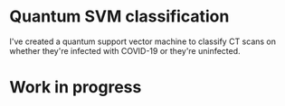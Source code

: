 # Quantum SVM classification
I've created a quantum support vector machine to classify CT scans on whether they're infected with COVID-19 or they're uninfected.

# Work in progress
